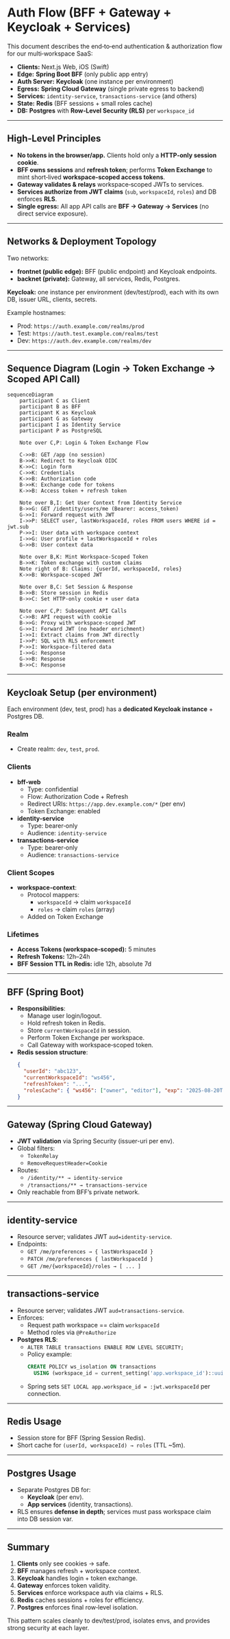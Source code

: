 # Auth Flow (BFF + Gateway + Keycloak + Services)

This document describes the end‑to‑end authentication & authorization flow for our multi‑workspace SaaS:

- **Clients:** Next.js Web, iOS (Swift)
- **Edge:** **Spring Boot BFF** (only public app entry)
- **Auth Server:** **Keycloak** (one instance per environment)
- **Egress:** **Spring Cloud Gateway** (single private egress to backend)
- **Services:** `identity-service`, `transactions-service` (and others)
- **State:** **Redis** (BFF sessions + small roles cache)
- **DB:** **Postgres** with **Row‑Level Security (RLS)** per `workspace_id`

---

## High‑Level Principles

- **No tokens in the browser/app.** Clients hold only a **HTTP‑only session cookie**.
- **BFF owns sessions** and **refresh token**; performs **Token Exchange** to mint short‑lived **workspace‑scoped access tokens**.
- **Gateway validates & relays** workspace‑scoped JWTs to services.
- **Services authorize from JWT claims** (`sub`, `workspaceId`, `roles`) and DB enforces **RLS**.
- **Single egress:** All app API calls are **BFF → Gateway → Services** (no direct service exposure).

---

## Networks & Deployment Topology

Two networks:

- **frontnet (public edge):** BFF (public endpoint) and Keycloak endpoints.
- **backnet (private):** Gateway, all services, Redis, Postgres.

**Keycloak:** one instance per environment (dev/test/prod), each with its own DB, issuer URL, clients, secrets.

Example hostnames:

- Prod: `https://auth.example.com/realms/prod`
- Test: `https://auth.test.example.com/realms/test`
- Dev: `https://auth.dev.example.com/realms/dev`

---

## Sequence Diagram (Login → Token Exchange → Scoped API Call)

```mermaid
sequenceDiagram
    participant C as Client
    participant B as BFF
    participant K as Keycloak
    participant G as Gateway
    participant I as Identity Service
    participant P as PostgreSQL

    Note over C,P: Login & Token Exchange Flow
    
    C->>B: GET /app (no session)
    B->>K: Redirect to Keycloak OIDC
    K->>C: Login form
    C->>K: Credentials
    K->>B: Authorization code
    B->>K: Exchange code for tokens
    K->>B: Access token + refresh token
    
    Note over B,I: Get User Context from Identity Service
    B->>G: GET /identity/users/me (Bearer: access_token)
    G->>I: Forward request with JWT
    I->>P: SELECT user, lastWorkspaceId, roles FROM users WHERE id = jwt.sub
    P->>I: User data with workspace context
    I->>G: User profile + lastWorkspaceId + roles
    G->>B: User context data
    
    Note over B,K: Mint Workspace-Scoped Token
    B->>K: Token exchange with custom claims
    Note right of B: Claims: {userId, workspaceId, roles}
    K->>B: Workspace-scoped JWT
    
    Note over B,C: Set Session & Response
    B->>B: Store session in Redis
    B->>C: Set HTTP-only cookie + user data
    
    Note over C,P: Subsequent API Calls
    C->>B: API request with cookie
    B->>G: Proxy with workspace-scoped JWT
    G->>I: Forward JWT (no header enrichment)
    I->>I: Extract claims from JWT directly
    I->>P: SQL with RLS enforcement
    P->>I: Workspace-filtered data
    I->>G: Response
    G->>B: Response
    B->>C: Response
```

---

## Keycloak Setup (per environment)

Each environment (dev, test, prod) has a **dedicated Keycloak instance** + Postgres DB. 

### Realm
- Create realm: `dev`, `test`, `prod`.

### Clients
- **bff-web**
  - Type: confidential
  - Flow: Authorization Code + Refresh
  - Redirect URIs: `https://app.dev.example.com/*` (per env)
  - Token Exchange: enabled
- **identity-service**
  - Type: bearer‑only
  - Audience: `identity-service`
- **transactions-service**
  - Type: bearer‑only
  - Audience: `transactions-service`

### Client Scopes
- **workspace-context**:
  - Protocol mappers:
    - `workspaceId` → claim `workspaceId`
    - `roles` → claim `roles` (array)
  - Added on Token Exchange

### Lifetimes
- **Access Tokens (workspace‑scoped):** 5 minutes
- **Refresh Tokens:** 12h–24h
- **BFF Session TTL in Redis:** idle 12h, absolute 7d

---

## BFF (Spring Boot)

- **Responsibilities**:
  - Manage user login/logout.
  - Hold refresh token in Redis.
  - Store `currentWorkspaceId` in session.
  - Perform Token Exchange per workspace.
  - Call Gateway with workspace‑scoped token.
- **Redis session structure**:
  ```json
  {
    "userId": "abc123",
    "currentWorkspaceId": "ws456",
    "refreshToken": "...",
    "rolesCache": { "ws456": ["owner", "editor"], "exp": "2025-08-20T12:00Z" }
  }
  ```

---

## Gateway (Spring Cloud Gateway)

- **JWT validation** via Spring Security (issuer-uri per env).
- Global filters:
  - `TokenRelay`
  - `RemoveRequestHeader=Cookie`
- Routes:
  - `/identity/** → identity-service`
  - `/transactions/** → transactions-service`
- Only reachable from BFF’s private network.

---

## identity-service

- Resource server; validates JWT `aud=identity-service`.
- Endpoints:
  - `GET /me/preferences → { lastWorkspaceId }`
  - `PATCH /me/preferences { lastWorkspaceId }`
  - `GET /me/{workspaceId}/roles → [ ... ]`

---

## transactions-service

- Resource server; validates JWT `aud=transactions-service`.
- Enforces:
  - Request path workspace == claim `workspaceId`
  - Method roles via `@PreAuthorize`
- **Postgres RLS**:
  - `ALTER TABLE transactions ENABLE ROW LEVEL SECURITY;`
  - Policy example:
    ```sql
    CREATE POLICY ws_isolation ON transactions
      USING (workspace_id = current_setting('app.workspace_id')::uuid);
    ```
  - Spring sets `SET LOCAL app.workspace_id = :jwt.workspaceId` per connection.

---

## Redis Usage

- Session store for BFF (Spring Session Redis).
- Short cache for `(userId, workspaceId) → roles` (TTL ~5m).

---

## Postgres Usage

- Separate Postgres DB for:
  - **Keycloak** (per env).
  - **App services** (identity, transactions).
- RLS ensures **defense in depth**; services must pass workspace claim into DB session var.

---

## Summary

1. **Clients** only see cookies → safe.
2. **BFF** manages refresh + workspace context.
3. **Keycloak** handles login + token exchange.
4. **Gateway** enforces token validity.
5. **Services** enforce workspace auth via claims + RLS.
6. **Redis** caches sessions + roles for efficiency.
7. **Postgres** enforces final row‑level isolation.

This pattern scales cleanly to dev/test/prod, isolates envs, and provides strong security at each layer.
